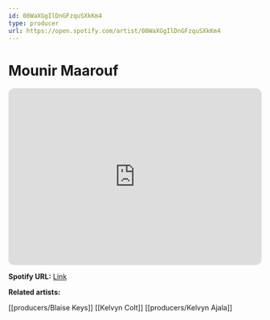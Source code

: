 ```yaml
---
id: 08WaXGgIlDnGFzquSXkKm4
type: producer
url: https://open.spotify.com/artist/08WaXGgIlDnGFzquSXkKm4
---
```

# Mounir Maarouf

<iframe style="border-radius:12px" src="https://open.spotify.com/embed/artist/08WaXGgIlDnGFzquSXkKm4" width="100%" height="352" frameBorder="0" allowfullscreen="" allow="autoplay; clipboard-write; encrypted-media; fullscreen; picture-in-picture" loading="lazy"></iframe>

**Spotify URL:** [Link](https://open.spotify.com/artist/08WaXGgIlDnGFzquSXkKm4)

**Related artists:**

[[producers/Blaise Keys]]
[[Kelvyn Colt]]
[[producers/Kelvyn Ajala]]
